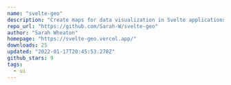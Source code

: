 ```yaml
---
name: "svelte-geo"
description: "Create maps for data visualization in Svelte applications."
repo_url: "https://github.com/Sarah-W/svelte-geo"
author: "Sarah Wheaton"
homepage: "https://svelte-geo.vercel.app/"
downloads: 25
updated: "2022-01-17T20:45:53.278Z"
github_stars: 9
tags: 
  - ui
---
```

